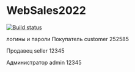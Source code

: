 # WebSales2022

[![Build status](https://ci.appveyor.com/api/projects/status/46apbhmdff5jdtk4?svg=true)](https://ci.appveyor.com/project/Valeria-Kuzina/aqa-1-2-3)

логины и  пароли
Покупатель
customer  252585

Продавец
seller 12345

Администратор
admin 12345
